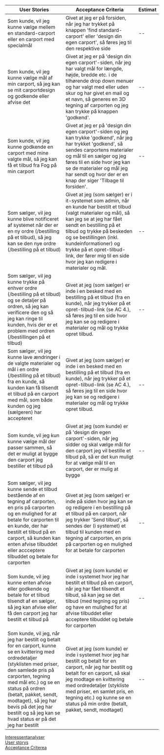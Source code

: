| User Stories                                                                                                                                                                                                                                                                                                                                        | Acceptance Criteria                                                                                                                                                                                                                                                                                                                                            | Estimat |
|-----------------------------------------------------------------------------------------------------------------------------------------------------------------------------------------------------------------------------------------------------------------------------------------------------------------------------------------------------|----------------------------------------------------------------------------------------------------------------------------------------------------------------------------------------------------------------------------------------------------------------------------------------------------------------------------------------------------------------|---------|
| Som kunde, vil jeg kunne vælge mellem en standard-carport eller en carport med specialmål                                                                                                                                                                                                                                                           | Givet at jeg er på forsiden, når jeg har trykket på knappen 'find standard-carport' eller 'design din egen carport', så føres jeg til den respektive side                                                                                                                                                                                                      | --      |
| Som kunde, vil jeg kunne vælge mål af min carport, så jeg kan se mit carportdesign og godkende eller afvise det                                                                                                                                                                                                                                     | Givet at jeg er på 'design din egen carport'-siden, når jeg har valgt mål for længde, højde, bredde etc. i de tilhørende drop down menuer og har valgt med eller uden skur og har givet en mail og et navn, så generes en 3D tegning af carporten og jeg kan trykke på knappen 'godkend'.                                                                      | --      |
| Som kunde, vil jeg kunne godkende en carport med mine valgte mål, så jeg kan få et tilbud fra Fog på min carport                                                                                                                                                                                                                                    | Givet at jeg er på 'design din egen carport'-siden og jeg kan trykke 'godkend', når jeg har trykket 'godkend', så sendes carportens materialer og mål til en sælger og jeg føres til en side hvor jeg kan se de materialer og mål jeg har sendt og hvor der er en knap der siger 'Tilbage til forsiden'.                                                       | --      |
| Som sælger, vil jeg kunne blive notificeret af systemet når der er en ny ordre (/bestilling på et tilbud), så jeg kan se den nye ordre (/bestilling på et tilbud)                                                                                                                                                                                   | Givet at jeg (som sælger) er i it-systemet som admin, når en kunde har bestilt et tilbud (valgt materialer og mål), så kan jeg se at jeg har fået sendt en bestilling på et tilbud og trykke på beskeden og se bestillingen (inkl. kundeinformationer) og trykke på et opret-tilbud-link, der fører mig til en side hvor jeg kan redigere i materialer og mål. | --      |
| Som sælger, vil jeg kunne trykke på enhver ordre (/bestilling på et tilbud) og se detaljer på ordren, så jeg kan verificere den og så jeg kan ringe til kunden, hvis der er et problem med ordren (/bestillingen på et tilbud)                                                                                                                      | Givet at jeg (som sælger) er inde i en besked med en bestilling på et tilbud (fra en kunde), når jeg trykker på et opret-tilbud-link (se AC 4.), så føres jeg til en side hvor jeg kan se og redigere i materialer og mål og trykke opret tilbud.                                                                                                              | --      |
| Som sælger, vil jeg kunne lave ændringer i de valgte materialer og mål i en ordre (/bestilling på et tilbud) fra en kunde, så kunden kan få tilsendt et tilbud på en carport med mål, som både kunden og jeg (sælgeren) har accepteret                                                                                                              | Givet at jeg (som sælger) er inde i en besked med en bestilling på et tilbud (fra en kunde), når jeg trykker på et opret-tilbud-link (se AC 4.), så føres jeg til en side hvor jeg kan se og redigere i materialer og mål og trykke opret tilbud.                                                                                                              | --      |
| Som kunde, vil jeg kun kunne vælge mål der passer sammen, så det er muligt at bygge den carport jeg bestiller et tilbud på                                                                                                                                                                                                                          | Givet at jeg (som kunde) er på 'design din egen carport'-siden, når jeg sidder og skal vælge mål for den carport jeg vil bestille et tilbud på, så er det kun muligt for at vælge mål til en carport, der er mulig at bygge                                                                                                                                    | --      |
| Som sælger, vil jeg kunne sende et tilbud bestående af en tegning af carporten, en pris på carporten og en mulighed for at betale for carporten til en kunde, der har bestilt et tilbud på en carport, så kunden kan enten afvise tilbuddet eller accceptere tilbuddet og betale for carporten                                                      | Givet at jeg (som sælger) er inde på siden hvor jeg kan se og redigere i en bestilling på et tilbud på en carport, når jeg trykker 'Send tilbud', så sendes der (i systemet) et tilbud til kunden med en tegning af carporten, en pris på carporten og en mulighed for at betale for carporten                                                                 | --      |
| Som kunde, vil jeg kunne enten afvise eller godkende og betale for et tilbud tilsendt af en sælger, så jeg kan afvise eller få den carport jeg har bestilt et tilbud på                                                                                                                                                                             | Givet at jeg (som kunde) er inde i systemet hvor jeg har bestilt et tilbud på en carport, når jeg har fået tilsendt et tilbud, så kan jeg se det tilbud (med tegning og pris) og have en mulighed for at afvise tilbuddet eller acceptere tilbuddet og betale for carporten                                                                                    | --      |
| Som kunde, vil jeg, når jeg har bestilt og betalt for en carport, kunne se en kvittering med ordredetaljer (styklisten med priser, den samlede pris på carporten, tegning med mål etc.) og se en status på ordren (betalt, pakket, sendt, modtaget), så jeg har bevis på det jeg har bestilt og så jeg kan se hvad status er på det jeg har bestilt | Givet at jeg (som kunde) er inde i systemet hvor jeg har bestilt og betalt for en carport, når jeg har bestilt og betalt for en carport, så skal jeg modtage en kvittering med ordredetaljer (stykliste med priser, en samlet pris, en tegning etc.) og kunne se en status på min ordre (betalt, pakket, sendt, modtaget)                                      | --      |


[Interessentanalyser](doc/Interessentanalyser.md)  
[User storys](doc/UserStorys.md)  
[Acceptance Criterea](doc/AcceptanceCriterea.md)
